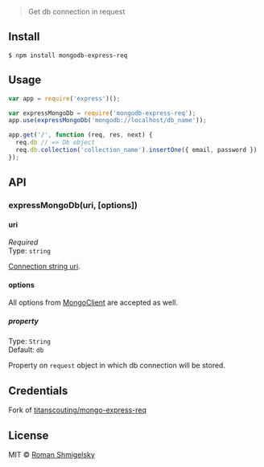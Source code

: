 > Get db connection in request


## Install

```
$ npm install mongodb-express-req
```


## Usage

```js
var app = require('express')();

var expressMongoDb = require('mongodb-express-req');
app.use(expressMongoDb('mongodb://localhost/db_name'));

app.get('/', function (req, res, next) {
  req.db // => Db object
  req.db.collection('collection_name').insertOne({ email, password })
});
```


## API

### expressMongoDb(uri, [options])

#### uri

*Required*  
Type: `string`

[Connection string uri](http://docs.mongodb.org/manual/reference/connection-string/).

#### options

All options from [MongoClient](http://mongodb.github.io/node-mongodb-native/2.0/api/MongoClient.html) are accepted as well.

##### property

Type: `String`  
Default: `db`

Property on `request` object in which db connection will be stored.

## Credentials

Fork of [titanscouting/mongo-express-req](https://github.com/titanscouting/mongo-express-req)

## License

MIT © [Roman Shmigelsky](http://github.com/roman-sh)
